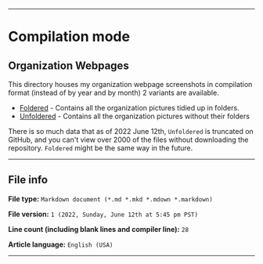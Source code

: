 
***

# Compilation mode

## Organization Webpages

This directory houses my organization webpage screenshots in compilation format (instead of by year and by month) 2 variants are available.

- [Foldered](/OrganizationGraphics/Compilation/Organization_Webpages/Foldered/) - Contains all the organization pictures tidied up in folders.
- [Unfoldered](/OrganizationGraphics/Compilation/Organization_Webpages/Unfoldered/) - Contains all the organization pictures without their folders

There is so much data that as of 2022 June 12th, `Unfoldered` is truncated on GitHub, and you can't view over 2000 of the files without downloading the repository. `Foldered` might be the same way in the future.

***

## File info

**File type:** `Markdown document (*.md *.mkd *.mdown *.markdown)`

**File version:** `1 (2022, Sunday, June 12th at 5:45 pm PST)`

**Line count (including blank lines and compiler line):** `28`

**Article language:** `English (USA)`

***
